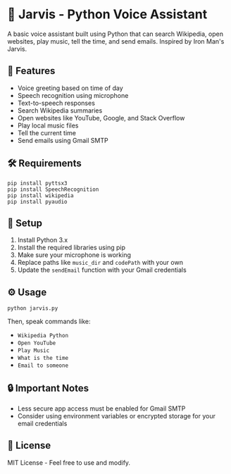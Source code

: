 <!DOCTYPE html>
<html lang="en">
<head>
    <meta charset="UTF-8">
</head>
<body>
    <h1>🤖 Jarvis - Python Voice Assistant</h1>
    <p>A basic voice assistant built using Python that can search Wikipedia, open websites, play music, tell the time, and send emails. Inspired by Iron Man's Jarvis.</p>

   <h2>🚀 Features</h2>
    <ul>
        <li>Voice greeting based on time of day</li>
        <li>Speech recognition using microphone</li>
        <li>Text-to-speech responses</li>
        <li>Search Wikipedia summaries</li>
        <li>Open websites like YouTube, Google, and Stack Overflow</li>
        <li>Play local music files</li>
        <li>Tell the current time</li>
        <li>Send emails using Gmail SMTP</li>
    </ul>

   <h2>🛠 Requirements</h2>
    <pre><code>pip install pyttsx3
pip install SpeechRecognition
pip install wikipedia
pip install pyaudio</code></pre>

   <h2>🔧 Setup</h2>
    <ol>
        <li>Install Python 3.x</li>
        <li>Install the required libraries using pip</li>
        <li>Make sure your microphone is working</li>
        <li>Replace paths like <code>music_dir</code> and <code>codePath</code> with your own</li>
        <li>Update the <code>sendEmail</code> function with your Gmail credentials</li>
    </ol>

   <h2>⚙️ Usage</h2>
    <pre><code>python jarvis.py</code></pre>
    <p>Then, speak commands like:</p>
    <ul>
        <li><code>Wikipedia Python</code></li>
        <li><code>Open YouTube</code></li>
        <li><code>Play Music</code></li>
        <li><code>What is the time</code></li>
        <li><code>Email to someone</code></li>
    </ul>

   <h2>🔒 Important Notes</h2>
    <ul>
        <li>Less secure app access must be enabled for Gmail SMTP</li>
        <li>Consider using environment variables or encrypted storage for your email credentials</li>
    </ul>

   <h2>📄 License</h2>
    <p>MIT License - Feel free to use and modify.</p>
</body>
</html>
